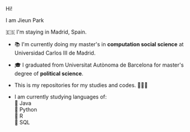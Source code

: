 Hi!

I am Jieun Park 

🇪🇸 I'm staying in Madrid, Spain.

- 📚 I'm currently doing my master's in **computation social science** at Universidad Carlos III de Madrid.
- 🎓 I graduated from Universitat Autònoma de Barcelona for master's degree of **political science**.
- This is my repositories for my studies and codes. 👩🏻‍💻

- I am currently studying languages of: <br>
  📙 Java <br>
  📘 Python <br>
  📗 R <br>
  📕 SQL <br>


<!--
**CSSjieun/CSSjieun** is a ✨ _special_ ✨ repository because its `README.md` (this file) appears on your GitHub profile.

Here are some ideas to get you started:

- 🔭 I’m currently working on ...
- 🌱 I’m currently learning ...
- 👯 I’m looking to collaborate on ...
- 🤔 I’m looking for help with ...
- 💬 Ask me about ...
- 📫 How to reach me: ...
- 😄 Pronouns: ...
- ⚡ Fun fact: ...
-->
